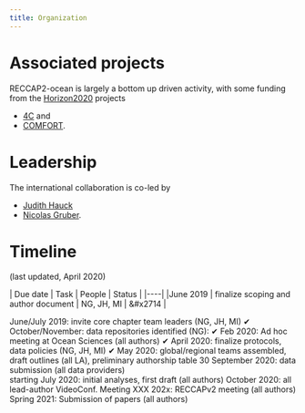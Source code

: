 ```yaml
---
title: Organization
---
```


# Associated projects

RECCAP2-ocean is largely a bottom up driven activity, with some funding from the [Horizon2020](https://ec.europa.eu/programmes/horizon2020/en) projects 
- [4C](https://4c-carbon.eu/) and 
- [COMFORT](https://comfort.w.uib.no/).

# Leadership
The international collaboration is co-led by 
- [Judith Hauck](https://www.awi.de/ueber-uns/organisation/mitarbeiter/judith-hauck)
- [Nicolas Gruber](https://usys.ethz.ch/en/people/profile.nicolas-gruber.html).

# Timeline
(last updated, April 2020)

| Due date | Task | People | Status |
|----|
|June 2019 | finalize scoping and author document | NG, JH, MI | &#x2714 |

June/July 2019:     invite core chapter team leaders (NG, JH, MI)         ✔︎
October/November:    data repositories identified (NG):                 ✔︎
Feb 2020:            Ad hoc meeting at Ocean Sciences (all authors)         ✔︎
April 2020:             finalize protocols, data policies (NG, JH, MI)         ✔︎
May 2020:             global/regional teams assembled, draft outlines (all LA),
preliminary authorship table
30 September  2020:    data submission (all data providers)    
starting July 2020:         initial analyses, first draft (all authors)
October 2020:        all lead-author VideoConf.  Meeting
XXX 202x:             RECCAPv2 meeting (all authors)
Spring 2021:        Submission of papers (all authors)
